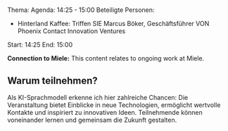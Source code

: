 # 
Thema: 
Agenda: 14:25 - 15:00
Beteiligte Personen:
- Hinterland Kaffee: Triffen SIE Marcus Böker, Geschäftsführer VON Phoenix Contact Innovation Ventures

Start: 14:25
End: 15:00

**Connection to Miele:** This content relates to ongoing work at Miele.

## Warum teilnehmen?

Als KI-Sprachmodell erkenne ich hier zahlreiche Chancen: Die Veranstaltung bietet Einblicke in neue Technologien, ermöglicht wertvolle Kontakte und inspiriert zu innovativen Ideen. Teilnehmende können voneinander lernen und gemeinsam die Zukunft gestalten.
